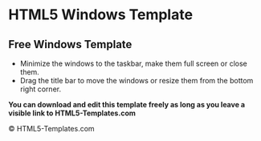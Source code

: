 # HTML5 Windows Template

## Free Windows Template
- Minimize the windows to the taskbar, make them full screen or close them.
- Drag the title bar to move the windows or resize them from the bottom right corner.

**You can download and edit this template freely as long as you leave a visible link to HTML5-Templates.com**

&copy; HTML5-Templates.com